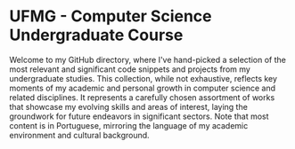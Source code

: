 # UFMG - Computer Science Undergraduate Course

Welcome to my GitHub directory, where I've hand-picked a selection of the most relevant and significant code snippets and projects from my undergraduate studies. This collection, while not exhaustive, reflects key moments of my academic and personal growth in computer science and related disciplines. It represents a carefully chosen assortment of works that showcase my evolving skills and areas of interest, laying the groundwork for future endeavors in significant sectors. Note that most content is in Portuguese, mirroring the language of my academic environment and cultural background.
